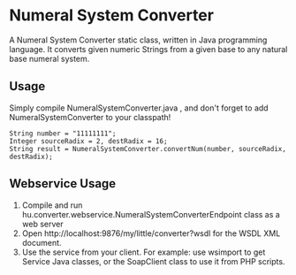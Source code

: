 # Numeral System Converter

A Numeral System Converter static class, written in Java programming language.
It converts given numeric Strings from a given base to any natural base numeral system. 

## Usage

Simply compile NumeralSystemConverter.java , and don't forget to add NumeralSystemConverter to your classpath!

```
String number = "11111111";
Integer sourceRadix = 2, destRadix = 16;
String result = NumeralSystemConverter.convertNum(number, sourceRadix, destRadix);
```

## Webservice Usage

1. Compile and run hu.converter.webservice.NumeralSystemConverterEndpoint class as a web server
2. Open http://localhost:9876/my/little/converter?wsdl for the WSDL XML document.
3. Use the service from your client. For example:  use wsimport to get Service Java classes, or the SoapClient class to use it from PHP scripts.
